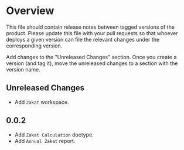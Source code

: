 # Overview

This file should contain release notes between tagged versions of the product. Please update this file with your pull
requests so that whoever deploys a given version can file the relevant changes under the corresponding version.

Add changes to the "Unreleased Changes" section. Once you create a version (and tag it), move the unreleased changes
to a section with the version name.

## Unreleased Changes

* Add `Zakat` workspace.

## 0.0.2

* Add `Zakat Calculation` doctype.
* Add `Annual Zakat` report.

